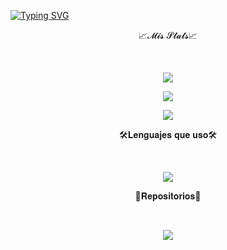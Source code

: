 [![Typing SVG](https://readme-typing-svg.demolab.com?font=Fira+Code&pause=1000&random=false&width=435&lines=Hola+soy+Iker+Erdociain;Programador+de+Front+End)](https://git.io/typing-svg)
 

<p align="center">📈𝓜𝓲𝓼 𝓢𝓽𝓪𝓽𝓼📈</p>

<br/>

<p align="center">
 <img src="https://streak-stats.demolab.com?user=IkerOwO&theme=calm&border_radius=15&date_format=M%20j%5B%2C%20Y%5D"/>

<p align="center">
 <img src="https://github-readme-stats-eight-theta.vercel.app/api/top-langs/?username=IkerOwO&layout=compact&langs_count=8&theme=radical&locale=en"/>
<p align="center">
    <img src="https://github-readme-activity-graph.vercel.app/graph?username=IkerOwO&theme=modern-lilac"/>



<p align="center">🛠️𝐋𝐞𝐧𝐠𝐮𝐚𝐣𝐞𝐬 𝐪𝐮𝐞 𝐮𝐬𝐨🛠️</p>
<br/>

<p align="center">
<img src="https://skillicons.dev/icons?i=js,html,css,py)](https://skillicons.dev)"/>

<br/>

<p align="center">📖𝐑𝐞𝐩𝐨𝐬𝐢𝐭𝐨𝐫𝐢𝐨𝐬📖</p>

<br/>


<p align="center">
 <img src="https://github-readme-stats.vercel.app/api/pin/?username=IkerOwO&repo=Mi-Web"/>
